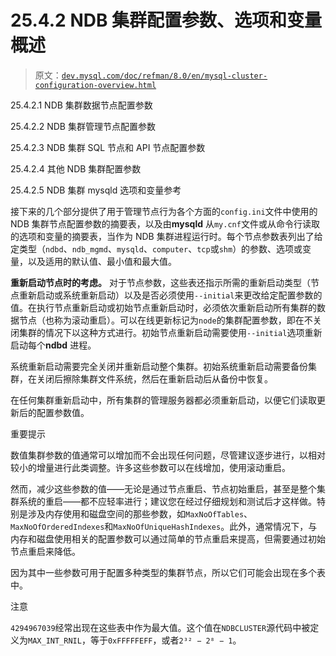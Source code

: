 # 25.4.2 NDB 集群配置参数、选项和变量概述

> 原文：[`dev.mysql.com/doc/refman/8.0/en/mysql-cluster-configuration-overview.html`](https://dev.mysql.com/doc/refman/8.0/en/mysql-cluster-configuration-overview.html)

25.4.2.1 NDB 集群数据节点配置参数

25.4.2.2 NDB 集群管理节点配置参数

25.4.2.3 NDB 集群 SQL 节点和 API 节点配置参数

25.4.2.4 其他 NDB 集群配置参数

25.4.2.5 NDB 集群 mysqld 选项和变量参考

接下来的几个部分提供了用于管理节点行为各个方面的`config.ini`文件中使用的 NDB 集群节点配置参数的摘要表，以及由**mysqld** 从`my.cnf`文件或从命令行读取的选项和变量的摘要表，当作为 NDB 集群进程运行时。每个节点参数表列出了给定类型（`ndbd`、`ndb_mgmd`、`mysqld`、`computer`、`tcp`或`shm`）的参数、选项或变量，以及适用的默认值、最小值和最大值。

**重新启动节点时的考虑。** 对于节点参数，这些表还指示所需的重新启动类型（节点重新启动或系统重新启动）以及是否必须使用`--initial`来更改给定配置参数的值。在执行节点重新启动或初始节点重新启动时，必须依次重新启动所有集群的数据节点（也称为滚动重启）。可以在线更新标记为`node`的集群配置参数，即在不关闭集群的情况下以这种方式进行。初始节点重新启动需要使用`--initial`选项重新启动每个**ndbd** 进程。

系统重新启动需要完全关闭并重新启动整个集群。初始系统重新启动需要备份集群，在关闭后擦除集群文件系统，然后在重新启动后从备份中恢复。

在任何集群重新启动中，所有集群的管理服务器都必须重新启动，以便它们读取更新后的配置参数值。

重要提示

数值集群参数的值通常可以增加而不会出现任何问题，尽管建议逐步进行，以相对较小的增量进行此类调整。许多这些参数可以在线增加，使用滚动重启。

然而，减少这些参数的值——无论是通过节点重启、节点初始重启，甚至是整个集群系统的重启——都不应轻率进行；建议您在经过仔细规划和测试后才这样做。特别是涉及内存使用和磁盘空间的那些参数，如`MaxNoOfTables`、`MaxNoOfOrderedIndexes`和`MaxNoOfUniqueHashIndexes`。此外，通常情况下，与内存和磁盘使用相关的配置参数可以通过简单的节点重启来提高，但需要通过初始节点重启来降低。

因为其中一些参数可用于配置多种类型的集群节点，所以它们可能会出现在多个表中。

注意

`4294967039`经常出现在这些表中作为最大值。这个值在`NDBCLUSTER`源代码中被定义为`MAX_INT_RNIL`，等于`0xFFFFFEFF`，或者`2³² − 2⁸ − 1`。
